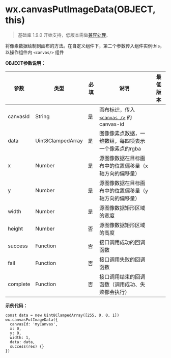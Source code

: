<!-- https://developers.weixin.qq.com/miniprogram/dev/api/canvas/put-image-data.html -->

wx.canvasPutImageData(OBJECT, this)
===================================

> 基础库 1.9.0 开始支持，低版本需做[兼容处理](https://developers.weixin.qq.com/miniprogram/dev/framework/compatibility.html)。

将像素数据绘制到画布的方法。在自定义组件下，第二个参数传入组件实例this，以操作组件内 `<canvas/>` 组件

**OBJECT参数说明：**

  参数       |  类型                |  必填 |  说明                                                                                                         | 最低版本
-------------|----------------------|-------|---------------------------------------------------------------------------------------------------------------|---------
  canvasId   |  String              |  是   |画布标识，传入 [`<canvas />`](https://developers.weixin.qq.com/miniprogram/dev/component/canvas.html) 的 canvas-id|         
  data       |  Uint8ClampedArray   |  是   |  图像像素点数据，一维数组，每四项表示一个像素点的rgba                                                         |         
  x          |  Number              |  是   |  源图像数据在目标画布中的位置偏移量（x 轴方向的偏移量）                                                       |         
  y          |  Number              |  是   |  源图像数据在目标画布中的位置偏移量（y 轴方向的偏移量）                                                       |         
  width      |  Number              |  是   |  源图像数据矩形区域的宽度                                                                                     |         
  height     |  Number              |  否   |  源图像数据矩形区域的高度                                                                                     |         
  success    |  Function            |  否   |  接口调用成功的回调函数                                                                                       |         
  fail       |  Function            |  否   |  接口调用失败的回调函数                                                                                       |         
  complete   |  Function            |  否   |  接口调用结束的回调函数（调用成功、失败都会执行）                                                             |         

**示例代码：**

    const data = new Uint8ClampedArray([255, 0, 0, 1])
    wx.canvasPutImageData({
      canvasId: 'myCanvas',
      x: 0,
      y: 0,
      width: 1,
      data: data,
      success(res) {}
    })
